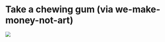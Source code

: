 <!--
id: 7867940
link: http://tumblr.atmos.org/post/7867940/take-a-chewing-gum-via-we-make-money-not-art
slug: take-a-chewing-gum-via-we-make-money-not-art
date: Mon Aug 06 2007 16:36:34 GMT-0700 (PDT)
publish: 2007-08-06
tags: 
title: Take a chewing gum (via we-make-money-not-art)
-->


Take a chewing gum (via we-make-money-not-art)
==============================================

![](http://25.media.tumblr.com/7867940_500.jpg)

